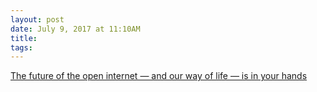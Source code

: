 ```yaml
---
layout: post
date: July 9, 2017 at 11:10AM
title:
tags:
--- 
```


[The future of the open internet — and our way of life — is in your hands](https://medium.freecodecamp.com/inside-the-invisible-war-for-the-open-internet-dd31a29a3f08)